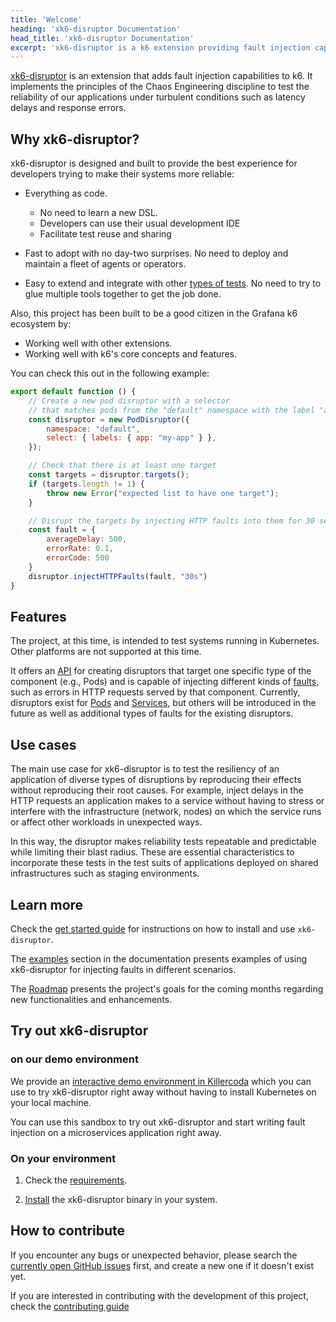 ```yaml
---
title: 'Welcome'
heading: 'xk6-disruptor Documentation'
head_title: 'xk6-disruptor Documentation'
excerpt: 'xk6-disruptor is a k6 extension providing fault injection capabilities to test system reliability under turbulent conditions.'
---
```


[xk6-disruptor](https://github.com/grafana/xk6-disruptor) is an extension that adds fault injection capabilities to k6. It implements the principles of the Chaos Engineering discipline to test the reliability of our applications under turbulent conditions such as latency delays and response errors.

## Why xk6-disruptor?

xk6-disruptor is designed and built to provide the best experience for developers trying to make their systems more reliable:

- Everything as code.
  - No need to learn a new DSL.
  - Developers can use their usual development IDE
  - Facilitate test reuse and sharing

- Fast to adopt with no day-two surprises. No need to deploy and maintain a fleet of agents or operators.

- Easy to extend and integrate with other [types of tests](https://k6.io/docs/test-types/introduction/). No need to try to glue multiple tools together to get the job done.

Also, this project has been built to be a good citizen in the Grafana k6 ecosystem by:

- Working well with other extensions.
- Working well with k6's core concepts and features.

You can check this out in the following example:

```javascript
export default function () {
    // Create a new pod disruptor with a selector
    // that matches pods from the "default" namespace with the label "app=my-app"
    const disruptor = new PodDisruptor({
        namespace: "default",
        select: { labels: { app: "my-app" } },
    });

    // Check that there is at least one target
    const targets = disruptor.targets();
    if (targets.length != 1) {
        throw new Error("expected list to have one target");
    }

    // Disrupt the targets by injecting HTTP faults into them for 30 seconds
    const fault = {
        averageDelay: 500,
        errorRate: 0.1,
        errorCode: 500
    }
    disruptor.injectHTTPFaults(fault, "30s")
}
```

## Features

The project, at this time, is intended to test systems running in Kubernetes. Other platforms are not supported at this time.

It offers an [API](/javascript-api/xk6-disruptor/api) for creating disruptors that target one specific type of the component (e.g., Pods) and is capable of injecting different kinds of [faults](/javascript-api/xk6-disruptor/api/faults), such as errors in HTTP requests served by that component. 
Currently, disruptors exist for [Pods](/javascript-api/xk6-disruptor/api/poddisruptor) and [Services](/javascript-api/xk6-disruptor/api/servicedisruptor), but others will be introduced in the future as well as additional types of faults for the existing disruptors.

## Use cases

The main use case for xk6-disruptor is to test the resiliency of an application of diverse types of disruptions by reproducing their effects without reproducing their root causes. For example, inject delays in the HTTP requests an application makes to a service without having to stress or interfere with the infrastructure (network, nodes) on which the service runs or affect other workloads in unexpected ways.

In this way, the disruptor makes reliability tests repeatable and predictable while limiting their blast radius. These are essential characteristics to incorporate these tests in the test suits of applications deployed on shared infrastructures such as staging environments.

## Learn more

Check the [get started guide](/javascript-api/xk6-disruptor/get-started) for instructions on how to install and use `xk6-disruptor`.

The [examples](/javascript-api/xk6-disruptor/examples/) section in the documentation presents examples of using xk6-disruptor for injecting faults in different scenarios.

The [Roadmap](https://github.com/grafana/xk6-disruptor/blob/main/ROADMAP.md) presents the project's goals for the coming months regarding new functionalities and enhancements.


## Try out xk6-disruptor 

### on our demo environment

We provide an [interactive demo environment in Killercoda](https://killercoda.com/grafana-xk6-disruptor/scenario/killercoda) which you can use to try xk6-disruptor right away without having to install Kubernetes on your local machine.

You can use this sandbox to try out xk6-disruptor and start writing fault injection on a microservices application right away.

### On your environment

1. Check the [requirements](/javascript-api/xk6-disruptor/get-started/requirements).

2. [Install](/javascript-api/xk6-disruptor/get-started/installation) the xk6-disruptor binary in your system.

## How to contribute

If you encounter any bugs or unexpected behavior, please search the [currently open GitHub issues](https://github.com/grafana/xk6-disruptor/issues) first, and create a new one if it doesn't exist yet.

If you are interested in contributing with the development of this project, check the [contributing guide](https://github.com/grafana/xk6-disruptor/blob/main/docs/01-development/01-contributing.md)